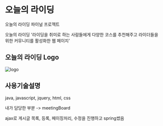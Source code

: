 # 오늘의 라이딩
오늘의 라이딩 파이널 프로젝트

오늘의 라이딩
'라이딩을 취미로 하는 사람들에게 다양한 코스를 추천해주고 라이더들을 위한 커뮤니티를 활성화한 웹 페이지'

## 오늘의 라이딩 Logo
![logo](https://user-images.githubusercontent.com/69250105/102057557-6d1f0080-3e31-11eb-8c15-9faf74fad800.png)

## 사용기술설명
java, javascript, jquery, html, css

내가 담당한 부분 -> meetingBoard

ajax로 게시글 목록, 등록, 페이징처리, 수정을 진행하고 spring썼음

